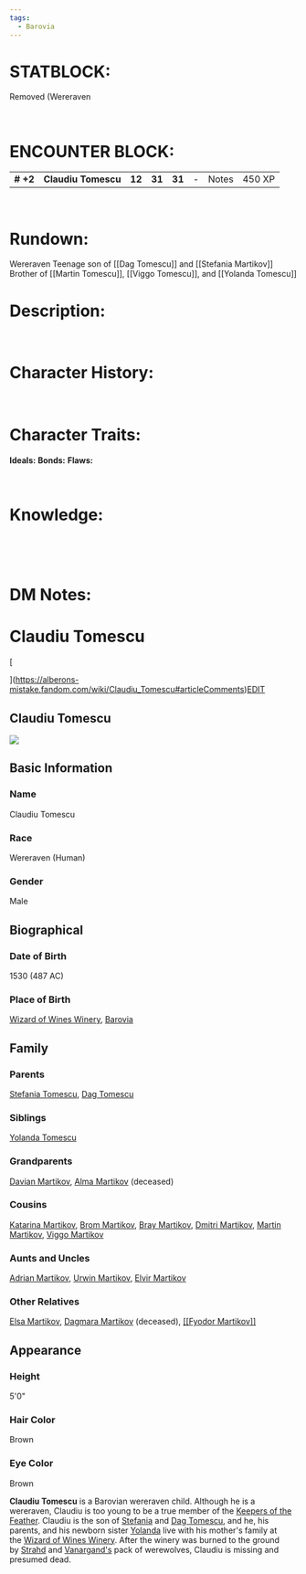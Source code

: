 ```yaml
---
tags:
  - Barovia
---
```

# **STATBLOCK:**

Removed (Wereraven

 

# **ENCOUNTER BLOCK:**

|           |                     |        |        |        |     |       |        |
|-----------|---------------------|--------|--------|--------|-----|-------|--------|
| **\# +2** | **Claudiu Tomescu** | **12** | **31** | **31** | \-  | Notes | 450 XP |

 

# **Rundown:**

Wereraven
Teenage son of [[Dag Tomescu]] and [[Stefania Martikov]]
Brother of [[Martin Tomescu]], [[Viggo Tomescu]], and [[Yolanda Tomescu]]

# **Description:**

 

# **Character History:**

 

# **Character Traits:** 

**Ideals:**
**Bonds:**
**Flaws:**

 

# **Knowledge:**
 

 

# **DM Notes:**
# Claudiu Tomescu

[

](https://alberons-mistake.fandom.com/wiki/Claudiu_Tomescu#articleComments)[EDIT](https://alberons-mistake.fandom.com/wiki/Claudiu_Tomescu?veaction=edit)

## Claudiu Tomescu

[![](https://static.wikia.nocookie.net/alberons-mistake/images/a/a4/Claudiu_%282%29.jpg/revision/latest/scale-to-width-down/350?cb=20191010170758)](https://static.wikia.nocookie.net/alberons-mistake/images/a/a4/Claudiu_%282%29.jpg/revision/latest?cb=20191010170758)

## Basic Information

### Name

Claudiu Tomescu

### Race

Wereraven (Human)

### Gender

Male

## Biographical

### Date of Birth

1530 (487 AC)

### Place of Birth

[Wizard of Wines Winery](https://alberons-mistake.fandom.com/wiki/Wizard_of_Wines_Winery "Wizard of Wines Winery"), [Barovia](https://alberons-mistake.fandom.com/wiki/Barovia "Barovia")

## Family

### Parents

[Stefania Tomescu](https://alberons-mistake.fandom.com/wiki/Stefania_Tomescu "Stefania Tomescu"), [Dag Tomescu](https://alberons-mistake.fandom.com/wiki/Dag_Tomescu "Dag Tomescu")

### Siblings

[Yolanda Tomescu](https://alberons-mistake.fandom.com/wiki/Yolanda_Tomescu "Yolanda Tomescu")

### Grandparents

[Davian Martikov](https://alberons-mistake.fandom.com/wiki/Davian_Martikov "Davian Martikov"), [Alma Martikov](https://alberons-mistake.fandom.com/wiki/Alma_Martikov "Alma Martikov") (deceased)

### Cousins

[Katarina Martikov](https://alberons-mistake.fandom.com/wiki/Katarina_Martikov "Katarina Martikov"), [Brom Martikov](https://alberons-mistake.fandom.com/wiki/Brom_Martikov "Brom Martikov"), [Bray Martikov](https://alberons-mistake.fandom.com/wiki/Bray_Martikov "Bray Martikov"), [Dmitri Martikov](https://alberons-mistake.fandom.com/wiki/Dmitri_Martikov "Dmitri Martikov"), [Martin Martikov](https://alberons-mistake.fandom.com/wiki/Martin_Martikov "Martin Martikov"), [Viggo Martikov](https://alberons-mistake.fandom.com/wiki/Viggo_Martikov "Viggo Martikov")

### Aunts and Uncles

[Adrian Martikov](https://alberons-mistake.fandom.com/wiki/Adrian_Martikov "Adrian Martikov"), [Urwin Martikov](https://alberons-mistake.fandom.com/wiki/Urwin_Martikov "Urwin Martikov"), [Elvir Martikov](https://alberons-mistake.fandom.com/wiki/Elvir_Martikov "Elvir Martikov")

### Other Relatives

[Elsa Martikov](https://alberons-mistake.fandom.com/wiki/Elsa_Martikov "Elsa Martikov"), [Dagmara Martikov](https://alberons-mistake.fandom.com/wiki/Dagmara_Martikov "Dagmara Martikov") (deceased), [[[Fyodor Martikov]]](https://alberons-mistake.fandom.com/wiki/Fyodor_Martikov "Fyodor Martikov")

## Appearance

### Height

5'0"

### Hair Color

Brown

### Eye Color

Brown

**Claudiu Tomescu** is a Barovian wereraven child. Although he is a wereraven, Claudiu is too young to be a true member of the [Keepers of the Feather](https://alberons-mistake.fandom.com/wiki/Keepers_of_the_Feather "Keepers of the Feather"). Claudiu is the son of [Stefania](https://alberons-mistake.fandom.com/wiki/Stefania_Tomescu "Stefania Tomescu") and [Dag Tomescu](https://alberons-mistake.fandom.com/wiki/Dag_Tomescu "Dag Tomescu"), and he, his parents, and his newborn sister [Yolanda](https://alberons-mistake.fandom.com/wiki/Yolanda_Tomescu "Yolanda Tomescu") live with his mother's family at the [Wizard of Wines Winery](https://alberons-mistake.fandom.com/wiki/Wizard_of_Wines_Winery "Wizard of Wines Winery"). After the winery was burned to the ground by [Strahd](https://alberons-mistake.fandom.com/wiki/Strahd_von_Zarovich "Strahd von Zarovich") and [Vanargand's](https://alberons-mistake.fandom.com/wiki/Vanargand "Vanargand") pack of werewolves, Claudiu is missing and presumed dead.